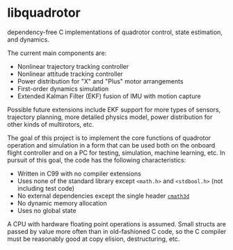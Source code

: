 # libquadrotor
dependency-free C implementations of quadrotor control, state estimation, and dynamics.

The current main components are:

 - Nonlinear trajectory tracking controller
 - Nonlinear attitude tracking controller
 - Power distribution for "X" and "Plus" motor arrangements
 - First-order dynamics simulation
 - Extended Kalman Filter (EKF) fusion of IMU with motion capture

Possible future extensions include EKF support for more types of sensors, trajectory planning, more detailed physics model, power distribution for other kinds of multirotors, etc.

The goal of this project is to implement the core functions of quadrotor operation and simulation
in a form that can be used both on the onboard flight controller and on a PC for testing, simulation, machine learning, etc.
In pursuit of this goal, the code has the following characteristics:

- Written in C99 with no compiler extensions
- Uses none of the standard library except `<math.h>` and `<stdbool.h>` (not including test code)
- No external dependencies except the single header [`cmath3d`](https://github.com/jpreiss/cmath3d)
- No dynamic memory allocation
- Uses no global state

A CPU with hardware floating point operations is assumed.
Small structs are passed by value more often than in old-fashioned C code,
so the C compiler must be reasonably good at copy elision, destructuring, etc.
